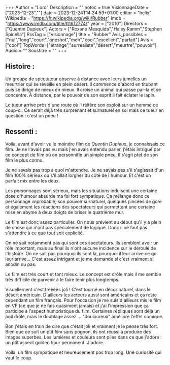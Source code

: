 +++
Author = "Lord"
Description = ""
notoc = true
VisionnageDate = ["2023-12-23",""]
date = 2023-12-24T14:34:59+01:00
editor = "helix"
Wikipedia = "https://fr.wikipedia.org/wiki/Rubber"
Imdb = "https://www.imdb.com/title/tt1612774/"
year = ["2010"]
Directors = ["Quentin Dupieux"]
Actors = ["Roxane Mesquida","Haley Ramm","Stephen Spinella"]
RssTag = ["visionnage"]
title = "Rubber"
Avis_possibles = ["nul","long","court","oneshot","meh","cool","excellent","parfait"]
Avis = ["cool"] 
TopWords=["étrange","surréaliste","désert","meurtre","pouvoir"]
Audio = ""
Soustitre = ""
+++
## Histoire : 
Un groupe de spectateur observe à distance avec leurs jumelles un meurtrier qui se réveille en plein désert.
Il commence d'abord en titubant puis se dirige de mieux en mieux.
Il croise un animal qui passe par-là et se concentre.
À distance, par le pouvoir de son esprit il fait éclater le lapin.

Le tueur arrive près d'une route où il réitère son exploit sur un homme ce coup-ci.
Ce serait déjà très surprenant et surnaturel en soi mais ce tueur en question : c'est un pneu !

## Ressenti :
Voilà, avant d'avoir vu le moindre film de *Quentin Dupieux*, je connaissais ce film.
Je ne l'avais pas vu mais j'en avais entendu parler, j'étais intrigué par ce concept de film où on personnifie un simple pneu.
Il s'agit ptet de son film le plus connu.

Je ne savais pas trop à quoi m'attendre.
Je ne savais pas s'il s'agissait d'un film 100% sérieux ou s'il allait lorgner du côté de l'humour.
Et c'est un parfait mix entre les deux.

Les personnages sont sérieux, mais les situations induisent une certaine dose d'humour absurde ma foi fort sympatique.
Ça mélange donc ce personnage improbable, son pouvoir surnaturel, quelques pincées de gore et également les réactions des spectateurs qui permettent une certaine mise en abyme à deux doigts de briser le quatrième mur.

Le film est donc assez particulier.
On nous prévient au début qu'il y a plein de chose qui n'ont pas spécialement de logique.
Donc il ne faut pas s'attendre à ce que tout soit explicité.

On ne sait notamment pas qui sont ces spectateurs.
Ils semblent avoir un rôle important, mais au final ils n'ont aucune incidence sur le déroulé de l'histoire.
On ne sait pas pourquoi ils sont là, pourquoi il leur arrive ce qui leur arrive…
C'est assez intrigant et je me demande si c'est vraiment si anodin ou pas.

Le film est très court et tant mieux.
Le concept est drôle mais il me semble très difficile de parvenir à le faire tenir plus longtemps.

Visuellement c'est trèèèès joli !
C'est tourné en décor naturel, dans le désert américain.
D'ailleurs les acteurs aussi sont américains et ça reste cependant un film français.
Pour l'occasion je me suis d'ailleurs mis le film en VF (ce que je ne fais quasiment jamais) et j'ai l'impression que ça participe à l'aspect humoristique du film.
Certaines répliques sont déjà un poil drôle, mais le doublage assez … "douloureux" améliore l'effet comique.

Bon j'étais en train de dire que c'était joli et vraiment je le pense très fort.
Bien que ce soit un ptit film sans pognon, ils ont réussi à produire des images superbes.
Les lumières et couleurs sont piles dans ce que j'adore : un ptit aspect golden hour permanent.
J'adore.

Voilà, un film sympatique et heureusement pas trop long.
Une curiosité qui vaut le coup.
